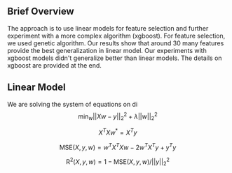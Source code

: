 ## Brief Overview
The approach is to use linear models for feature selection and further experiment with a more complex algorithm (xgboost). For feature selection, we used genetic algorithm. Our results show that around 30 many features provide the best generalization in linear model. Our experiments with xgboost models didn't generalize better than linear models. The details on xgboost are provided at the end.

## Linear Model
We are solving the system of equations on di
$$\text{min}_{w} ||Xw - y||_2^2 + \lambda ||w||_2^2$$

$$X^TXw^{*} = X^Ty$$

$$\text{MSE}(X,y,w) = w^TX^TXw - 2w^TX^Ty + y^Ty$$

$$\text{R}^{2}(X,y,w) = 1 - \text{MSE}(X,y,w)/||y||^2_2$$

